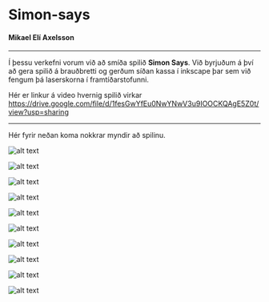 # Simon-says
#### Mikael Elí Axelsson

---

Í þessu verkefni vorum við að smíða spilið **Simon Says**. Við byrjuðum á því að gera spilið á brauðbretti og gerðum síðan kassa í inkscape þar sem við fengum þá laserskorna í framtíðarstofunni.

Hér er linkur á video hvernig spilið virkar https://drive.google.com/file/d/1fesGwYfEu0NwYNwV3u9IOOCKQAgE5Z0t/view?usp=sharing

---

Hér fyrir neðan koma nokkrar myndir að spilinu.

![alt text](https://github.com/Naglinn72/Simon-says/blob/main/2505%5B1%5D.png)

![alt text](https://github.com/Naglinn72/Simon-says/blob/main/20220926_160525.png)

![alt text](https://github.com/Naglinn72/Simon-says/blob/main/20220926_160509.png)

![alt text](https://github.com/Naglinn72/Simon-says/blob/main/20220926_160505.png)

![alt text](https://github.com/Naglinn72/Simon-says/blob/main/20220926_160501.png)

![alt text](https://github.com/Naglinn72/Simon-says/blob/main/20220926_160459.png)

![alt text](20220926_160456.png)

![alt text](https://github.com/Naglinn72/Simon-says/blob/main/20220926_160548.png)

![alt text](https://github.com/Naglinn72/Simon-says/blob/main/20220926_160556.png)

![alt text](https://user-images.githubusercontent.com/114220496/192335781-7c884e13-8df0-4e69-9922-acfc9b1f1914.svg)
